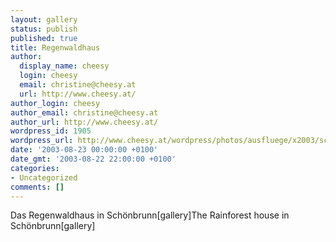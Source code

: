```yaml
---
layout: gallery
status: publish
published: true
title: Regenwaldhaus
author:
  display_name: cheesy
  login: cheesy
  email: christine@cheesy.at
  url: http://www.cheesy.at/
author_login: cheesy
author_email: christine@cheesy.at
author_url: http://www.cheesy.at/
wordpress_id: 1905
wordpress_url: http://www.cheesy.at/wordpress/photos/ausfluege/x2003/schoenbrunn/regenwaldhaus/
date: '2003-08-23 00:00:00 +0100'
date_gmt: '2003-08-22 22:00:00 +0100'
categories:
- Uncategorized
comments: []
---
```

<!--:de-->Das Regenwaldhaus in Schönbrunn[gallery]<!--:--><!--:en-->The Rainforest house in Schönbrunn[gallery]<!--:-->
